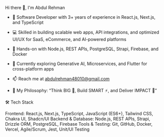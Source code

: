 Hi there 👋, I'm Abdul Rehman

- 🚀 Software Developer with 3+ years of experience in React.js, Next.js, and TypeScript

- 💻 Skilled in building scalable web apps, API integrations, and optimized UI/UX for SaaS, eCommerce, and AI-powered platforms

- 🔧 Hands-on with Node.js, REST APIs, PostgreSQL, Strapi, Firebase, and Docker

- 🌱 Currently exploring Generative AI, Microservices, and Flutter for cross-platform apps

- 📫 Reach me at abdulrehman48010@gmail.com

- 💬 My Philosophy: “Think BIG 🗼, Build SMART ⚡, and Deliver IMPACT 🎯”

🛠️ Tech Stack

Frontend: React.js, Next.js, TypeScript, JavaScript (ES6+), Tailwind CSS, Chakra UI, Shadcn/UI
Backend & Database: Node.js, REST APIs, Strapi, Drizzle ORM, PostgreSQL, Firebase
Tools & Testing: Git, GitHub, Docker, Vercel, Agile/Scrum, Jest, Unit/UI Testing
